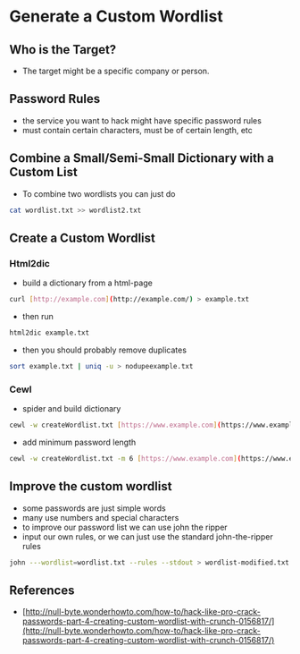 # Generate a Custom Wordlist

## Who is the Target?

* The target might be a specific company or person.

## Password Rules

* the service you want to hack might have specific password rules
* must contain certain characters, must be of certain length, etc

## Combine a Small/Semi-Small Dictionary with a Custom List

* To combine two wordlists you can just do

```bash
cat wordlist.txt >> wordlist2.txt
```

## Create a Custom Wordlist

### Html2dic

* build a dictionary from a html-page

```bash
curl [http://example.com](http://example.com/) > example.txt
```

* then run

```bash
html2dic example.txt
```

* then you should probably remove duplicates

```bash
sort example.txt | uniq -u > nodupeexample.txt
```

### Cewl

* spider and build dictionary

```bash
cewl -w createWordlist.txt [https://www.example.com](https://www.example.com/)
```

* add minimum password length

```bash
cewl -w createWordlist.txt -m 6 [https://www.example.com](https://www.example.com/)
```

## Improve the custom wordlist

* some passwords are just simple words
* many use numbers and special characters
* to improve our password list we can use john the ripper
* input our own rules, or we can just use the standard john-the-ripper rules

```bash
john ---wordlist=wordlist.txt --rules --stdout > wordlist-modified.txt
```

## References

* [http://null-byte.wonderhowto.com/how-to/hack-like-pro-crack-passwords-part-4-creating-custom-wordlist-with-crunch-0156817/](http://null-byte.wonderhowto.com/how-to/hack-like-pro-crack-passwords-part-4-creating-custom-wordlist-with-crunch-0156817/)

